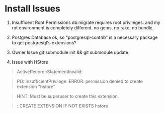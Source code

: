 # Install Issues

1. Insufficent Root Permissions
db:migrate requires root privileges. and my rot environment is completely different. no gems, no rake, no bundle.


2. Postgres Database
ok, so "postgresql-contrib" is a necessary package to get postgresql's extensions?

3. Owner Issue
git submodule init && git submodule update

4. Issue with HStore

> ActiveRecord::StatementInvalid: 

> PG::InsufficientPrivilege: ERROR: permission denied to create extension "hstore"

> HINT: Must be superuser to create this extension.

> : CREATE EXTENSION IF NOT EXISTS hstore